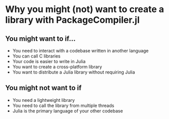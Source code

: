 # Why you might (not) want to create a library with PackageCompiler.jl

## You might want to if...
- You need to interact with a codebase written in another language
- You can call C libraries
- Your code is easier to write in Julia
- You want to create a cross-platform library
- You want to distribute a Julia library without requiring Julia

## You might not want to if 
- You need a lightweight library
- You need to call the library from multiple threads
- Julia is the primary language of your other codebase

